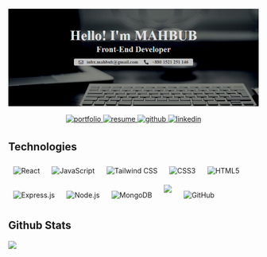 <p align="center">
  <img src="./banner.png" alt="GitHub Banner">
</p>
<div align="center">
<a href="https://your-portfolio-link.com" target="_blank">
  <img src="https://img.shields.io/badge/portfolio-%23000000.svg?&style=for-the-badge&logo=google-chrome&logoColor=white" alt="portfolio" style="margin-bottom: 5px;" />
</a>
</a>
<a href="https://drive.google.com/file/d/1gY3P-ogQbxafwwfGFki4E7xpKrGKlGwD/view" target="_blank">
  <img src="https://img.shields.io/badge/resume-%234285F4.svg?&style=for-the-badge&logo=google-drive&logoColor=white" alt="resume" style="margin-bottom: 5px;" />
</a>  
<a href="https://github.com/CodeSperk" target="_blank">
<img src=https://img.shields.io/badge/github-%2324292e.svg?&style=for-the-badge&logo=github&logoColor=white alt=github style="margin-bottom: 5px;" />
</a>
<a href="https://www.linkedin.com/in/mahbub692" target="_blank">
<img src=https://img.shields.io/badge/linkedin-%231E77B5.svg?&style=for-the-badge&logo=linkedin&logoColor=white alt=linkedin style="margin-bottom: 5px;" />
</a>
</div>  

## 
## Technologies
<div>
  <img style="margin: 10px;" src="https://profilinator.rishav.dev/skills-assets/react-original-wordmark.svg" alt="React" height="50" />
  <img style="margin: 10px;" src="https://profilinator.rishav.dev/skills-assets/javascript-original.svg" alt="JavaScript" height="50" />
  <img style="margin: 10px;" src="https://profilinator.rishav.dev/skills-assets/tailwindcss.svg" alt="Tailwind CSS" height="50" />
  <img style="margin: 10px;" src="https://profilinator.rishav.dev/skills-assets/css3-original-wordmark.svg" alt="CSS3" height="50" />
  <img style="margin: 10px;" src="https://profilinator.rishav.dev/skills-assets/html5-original-wordmark.svg" alt="HTML5" height="50" />
  <img style="margin: 10px;" src="https://profilinator.rishav.dev/skills-assets/express-original-wordmark.svg" alt="Express.js" height="50" />
  <img style="margin: 10px;" src="https://profilinator.rishav.dev/skills-assets/nodejs-original-wordmark.svg" alt="Node.js" height="50" />
  <img style="margin: 10px;" src="https://profilinator.rishav.dev/skills-assets/mongodb-original-wordmark.svg" alt="MongoDB" height="50" />
  <img style="margin: 10px;" src="https://img.icons8.com/color/452/firebase.png" height="50" />
  <img style="margin: 10px;" src="https://cdn.jsdelivr.net/gh/devicons/devicon/icons/github/github-original.svg" alt="GitHub" height="50" />
</div>


## Github Stats  
<div >
  <img src="https://github-readme-stats.vercel.app/api?username=CodeSperk&show_icons=true&count_private=true" align="center" />
</div>  
<br />

<!--
**CodeSperk/CodeSperk** is a ✨ _special_ ✨ repository because its `README.md` (this file) appears on your GitHub profile.

Here are some ideas to get you started:

- 🔭 I’m currently working on ....
- 🌱 I’m currently learning ...
- 👯 I’m looking to collaborate on ...
- 🤔 I’m looking for help with ...
- 💬 Ask me about ...
- 📫 How to reach me: ...
- 😄 Pronouns: ...
- ⚡ Fun fact: ...
-->
